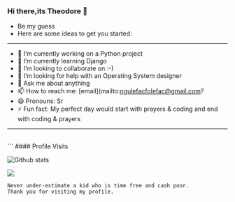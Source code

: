 ### Hi there,its Theodore 👋
* Be my guess
* Here are some ideas to get you started:
<hr>

- 🔭 I’m currently working on a Python project
- 🌱 I’m currently learning Django
- 👯 I’m looking to collaborate on :-)
- 🤔 I’m looking for help with an Operating System designer
- 💬 Ask me about anything
- 📫 How to reach me:  [email](mailto:ngulefacfolefac@gmail.com?
- 😄 Pronouns: Sr
- ⚡ Fun fact: My perfect day would start with prayers & coding and end with coding & prayers
<hr>
<br>
```
 #### Profile Visits 

![Github stats](https://github-readme-stats.vercel.app/api?username=Ngulefac&show_icons=true&count_private=true)

![](https://komarev.com/ghpvc/?username=Ngulefac)


```
Never under-estimate a kid who is time free and cash poor.
Thank you for visiting my profile.


